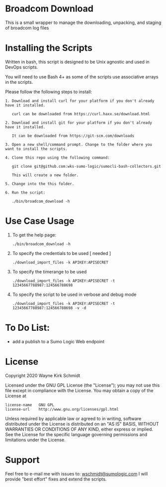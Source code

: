 
Broadcom Download
=================

This is a small wrapper to manage the downloading, unpacking, and staging of broadcom log files

Installing the Scripts
=======================

Written in bash, this script is designed to be Unix agnostic and used in DevOps scripts.

You will need to use Bash 4+ as some of the scripts use associative arrays in the scripts.

Please follow the following steps to install:

    1. Download and install curl for your platform if you don't already have it installed.

       curl can be downloaded from https://curl.haxx.se/download.html

    2. Download and install git for your platform if you don't already have it installed.

       It can be downloaded from https://git-scm.com/downloads
    
    3. Open a new shell/command prompt. Change to the folder where you want to install the scripts.
    
    4. Clone this repo using the following command:
    
       git clone git@github.com:wks-sumo-logic/sumocli-bash-collectors.git

       This will create a new folder.
    
    5. Change into the this folder. 

    6. Run the script:

       ./bin/broadcom_download -h

Use Case Usage
==============

1. To get the help page:

       ./bin/broadcom_download -h

2. To specify the credentials to be used [ needed ]

       ./download_import_files -k APIKEY:APISECRET

3. To specify the timerange to be used

       ./download_import_files -k APIKEY:APISECRET -t 12345667788987:124566788698

4. To specify the script to be used in verbose and debug mode

       ./download_import_files -k APIKEY:APISECRET -t 12345667788987:124566788698 -v -d

To Do List:
===========

* add a publish to a Sumo Logic Web endpoint

License
=======

Copyright 2020 Wayne Kirk Schmidt

Licensed under the GNU GPL License (the "License");
you may not use this file except in compliance with the License.
You may obtain a copy of the License at

    license-name   GNU GPL
    license-url    http://www.gnu.org/licenses/gpl.html

Unless required by applicable law or agreed to in writing, software
distributed under the License is distributed on an "AS IS" BASIS,
WITHOUT WARRANTIES OR CONDITIONS OF ANY KIND, either express or implied.
See the License for the specific language governing permissions and
limitations under the License.

Support
=======

Feel free to e-mail me with issues to: wschmidt@sumologic.com
I will provide "best effort" fixes and extend the scripts.

